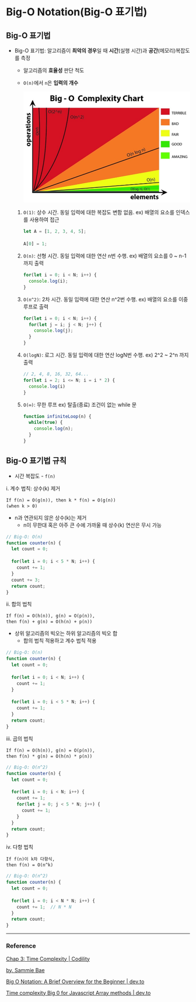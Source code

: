 # Big-O Notation(Big-O 표기법)

## Big-O 표기법

* Big-O 표기법: 알고리즘이 **최악의 경우**일 때 **시간**(실행 시간)과 **공간**(메모리)복잡도를 측정

  * 알고리즘의 **효율성** 판단 척도
  * `O(n)`에서 `n`은 **입력의 개수**

    ![Big-O Chart](../Basics/Basic_Image/big-O_chart.jpeg)

  1. `O(1)`: 상수 시간. 동일 입력에 대한 복잡도 변함 없음.
    ex) 배열의 요소를 인덱스를 사용하여 접근

      ```js
      let A = [1, 2, 3, 4, 5];

      A[0] = 1;
      ```
  2. `O(n)`: 선형 시간. 동일 입력에 대한 연산 n번 수행.
    ex) 배열의 요소를 0 ~ n-1까지 출력

      ```js
      for(let i = 0; i < N; i++) {
        console.log(i);
      }
      ```

  3. `O(n^2)`: 2차 시간. 동일 입력에 대한 연산 n^2번 수행.
    ex) 배열의 요소를 이중 루프로 출력

      ```js
      for(let i = 0; i < N; i++) {
        for(let j = i; j < N; j++) {
          console.log(j);
        }
      }
      ```

  3. `O(logN)`: 로그 시간. 동일 입력에 대한 연산 logN번 수행.
    ex) 2^2 ~ 2^n 까지 출력

      ```js
      // 2, 4, 8, 16, 32, 64...
      for(let i = 2; i <= N; i = i * 2) {
        console.log(i)
      }
      ```

  4. `O(∞)`: 무한 루프
    ex) 탈출(종료) 조건이 없는 while 문

      ```js
      function infiniteLoop(n) {
        while(true) {
          console.log(n);
        }
      }
      ```


## Big-O 표기법 규칙

  * 시간 복잡도 - `f(n)`

  i. 계수 법칙: 상수(k) 제거

  ```
  If f(n) = O(g(n)), then k * f(n) = O(g(n))
  (when k > 0) 
  ```

  * n과 연관되지 않은 상수(k)는 제거
    * n이 무한대 혹은 아주 큰 수에 가까울 때 상수(k) 연산은 무시 가능

  ```js
  // Big-O: O(n)
  function counter(n) {
    let count = 0;

    for(let i = 0; i < 5 * N; i++) {
      count += 1;
    } 
    count += 3;
    return count;
  }
  ```

  ii. 합의 법칙

  ```
  If f(n) = O(h(n)), g(n) = O(p(n)),
  then f(n) + g(n) = O(h(n) + p(n))
  ```
  * 상위 알고리즘의 빅오는 하위 알고리즘의 빅오 합
    * 합의 법칙 적용하고 계수 법칙 적용

  ```js
  // Big-O: O(n)
  function counter(n) {
    let count = 0;

    for(let i = 0; i < N; i++) {
      count += 1;
    }

    for(let i = 0; i < 5 * N; i++) {
      count += 1;
    } 
    return count;
  }
  ```

  iii. 곱의 법칙

  ```
  If f(n) = O(h(n)), g(n) = O(p(n)),
  then f(n) * g(n) = O(h(n) * p(n))
  ```

  ```js
  // Big-O: O(n^2)
  function counter(n) {
    let count = 0;

    for(let i = 0; i < N; i++) {
      count += 1;
      for(let j = 0; j < 5 * N; j++) {
        count += 1;
      }
    }
    return count;
  }
  ```

  iv. 다항 법칙

  ```
  If f(n)이 k차 다항식, 
  then f(n) = O(n^k)
  ```

  ```js
  // Big-O: O(n^2)
  function counter(n) {
    let count = 0;

    for(let i = 0; i < N * N; i++) { 
      count += 1;  // N * N
    }
    return count;
  }
  ```


***

### Reference

[Chap 3: Time Complexity | Codility](https://codility.com/media/train/1-TimeComplexity.pdf)

[<JavaScript Data Structures and Algorithms> by. Sammie Bae](https://www.amazon.com/-/ko/dp/1484239873/ref=pd_lpo_14_img_0/136-8036518-2120809?_encoding=UTF8&pd_rd_i=1484239873&pd_rd_r=679e973e-f229-4819-9d27-7f05b1d5ffb4&pd_rd_w=KQdTD&pd_rd_wg=ftb6V&pf_rd_p=fb1e266d-b690-4b4f-b71c-bd35e5395976&pf_rd_r=PW8Q00K68M9H7N00EFH7&psc=1&refRID=PW8Q00K68M9H7N00EFH7)

[Big O Notation: A Brief Overview for the Beginner | dev.to](https://dev.to/madisonstankevich/big-o-notation-a-brief-overview-for-the-beginner-1o13)

[Time complexity Big 0 for Javascript Array methods | dev.to](https://dev.to/lukocastillo/time-complexity-big-0-for-javascript-array-methods-and-examples-mlg)